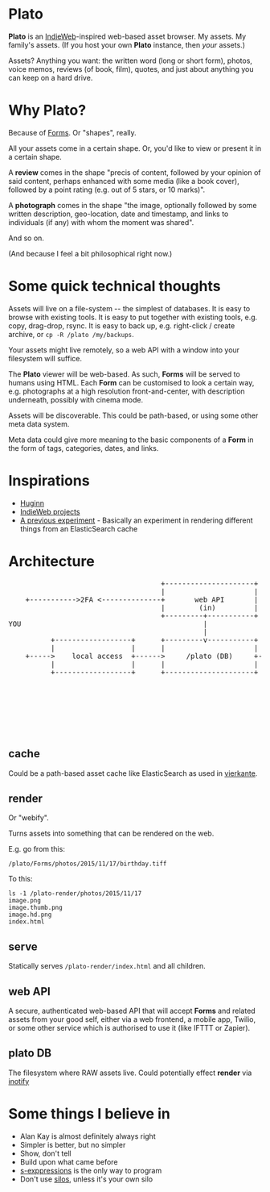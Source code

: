 # Plato

**Plato** is an [IndieWeb](https://indiewebcamp.com/why)-inspired web-based asset browser. My assets. My family's assets. (If you host your own **Plato** instance, then _your_ assets.)

Assets? Anything you want: the written word (long or short form), photos, voice memos, reviews (of book, film), quotes, and just about anything you can keep on a hard drive.

# Why Plato?

Because of [Forms](https://en.wikipedia.org/wiki/Theory_of_Forms). Or "shapes", really.

All your assets come in a certain shape. Or, you'd like to view or present it in a certain shape.

A **review** comes in the shape "precis of content, followed by your opinion of said content, perhaps enhanced with some media (like a book cover), followed by a point rating (e.g. out of 5 stars, or 10 marks)".

A **photograph** comes in the shape "the image, optionally followed by some written description, geo-location, date and timestamp, and links to individuals (if any) with whom the moment was shared".

And so on.

(And because I feel a bit philosophical right now.)

# Some quick technical thoughts

Assets will live on a file-system -- the simplest of databases. It is easy to browse with existing tools. It is easy to put together with existing tools, e.g. copy, drag-drop, rsync. It is easy to back up, e.g. right-click / create archive, or ```cp -R /plato /my/backups```.

Your assets might live remotely, so a web API with a window into your filesystem will suffice.

The **Plato** viewer will be web-based. As such, **Forms** will be served to humans using HTML. Each **Form** can be customised to look a certain way, e.g. photographs at a high resolution front-and-center, with description underneath, possibly with cinema mode.

Assets will be discoverable. This could be path-based, or using some other meta data system.

Meta data could give more meaning to the basic components of a **Form** in the form of tags, categories, dates, and links.

# Inspirations

* [Huginn](https://github.com/cantino/huginn)
* [IndieWeb projects](https://indiewebcamp.com/Projects)
* [A previous experiment](https://github.com/uysio/vierkante) - Basically an experiment in rendering different things from an ElasticSearch cache

# Architecture

<pre>
                                    +---------------------+                                                             
                                    |                     |                                                             
    +----------->2FA <--------------+       web API       |                                                             
                                    |        (in)         |                                                             
                                    +---------+-----------+                                                             
YOU                                           |                                                                         
                                              |                                                                         
          +------------------+      +---------v-----------+     +-----------------+     +---------------+               
          |                  |      |                     |     |                 |     |               |               
    +----->    local access  +------>     /plato (DB)     +----->     render      +----->    serve      +------>   WORLD
          |                  |      |                     |     |                 |     |    (out)      |               
          +------------------+      +---------------------+     +-------+-^-------+     +---------------+               
                                                                        | |                                             
                                                                        | |                                             
                                                                    +---v-+---+                                         
                                                                    |         |                                         
                                                                    |  cache  |                                         
                                                                    |         |                                         
                                                                    +---------+                                         
</pre>

## cache

Could be a path-based asset cache like ElasticSearch as used in [vierkante](https://github.com/uysio/vierkante).

## render

Or "webify".

Turns assets into something that can be rendered on the web.

E.g. go from this:

    /plato/Forms/photos/2015/11/17/birthday.tiff

To this:

    ls -1 /plato-render/photos/2015/11/17
    image.png
    image.thumb.png
    image.hd.png
    index.html

## serve

Statically serves ```/plato-render/index.html``` and all children.

## web API

A secure, authenticated web-based API that will accept **Forms** and related assets from your good self, either via a web frontend, a mobile app, Twilio, or some other service which is authorised to use it (like IFTTT or Zapier).

## plato DB

The filesystem where RAW assets live. Could potentially effect **render** via [inotify](https://en.wikipedia.org/wiki/Inotify)

# Some things I believe in

* Alan Kay is almost definitely always right
* Simpler is better, but no simpler
* Show, don't tell
* Build upon what came before
* [s-exppressions](https://en.wikipedia.org/wiki/S-expression) is the only way to program
* Don't use [silos](https://en.wikipedia.org/wiki/Information_silo), unless it's your own silo
